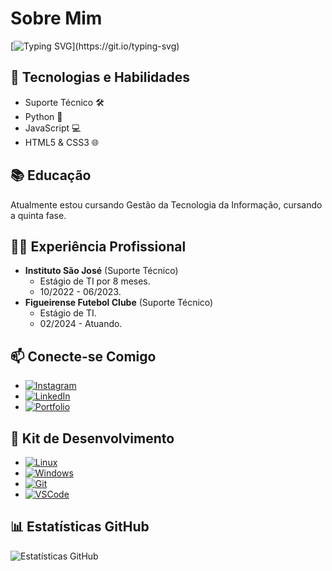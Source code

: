 # Sobre Mim
[![Typing SVG](https://readme-typing-svg.demolab.com?font=Fira+Code&duration=2800&pause=300&color=0&background=FFFFFF00&random=false&width=600&height=65&lines=Ol%C3%A1!+%F0%9F%91%8B+Eu+sou+Jo%C3%A3o+Victor+Faraco!;Fa%C3%A7o+o+curso+Gest%C3%A3o+da+Tecnologia+da+Informa%C3%A7%C3%A3o;Tenho+19+anos+e+moro+em+S%C3%A3o+Jos%C3%A9%2C+SC.)](https://git.io/typing-svg)

## 🚀 Tecnologias e Habilidades
- Suporte Técnico 🛠️
- Python 🐍
- JavaScript 💻
- HTML5 & CSS3 🌐

## 📚 Educação
Atualmente estou cursando Gestão da Tecnologia da Informação, cursando a quinta fase.

## 👨‍💼 Experiência Profissional
- **Instituto São José** (Suporte Técnico)
  - Estágio de TI por 8 meses.
  - 10/2022 - 06/2023.
- **Figueirense Futebol Clube** (Suporte Técnico)
  - Estágio de TI.
  - 02/2024 - Atuando.

## 📫 Conecte-se Comigo
- [![Instagram](https://img.shields.io/badge/Instagram-%23E4405F.svg?&style=for-the-badge&logo=instagram&logoColor=white)](https://www.instagram.com/jvfaraco/)
- [![LinkedIn](https://img.shields.io/badge/LinkedIn-%230077B5.svg?&style=for-the-badge&logo=linkedin&logoColor=white)](https://www.linkedin.com/in/joão-victor-faraco-01066423a)
- [![Portfolio](https://img.shields.io/badge/Portfolio-%2312100E.svg?&style=for-the-badge)](https://jvfaraco.github.io/jvfaraco-portifolio/)

## 🚀 Kit de Desenvolvimento
- [![Linux](https://img.shields.io/badge/Linux-%23FCC624.svg?&style=for-the-badge&logo=linux&logoColor=black)](#)
- [![Windows](https://img.shields.io/badge/Windows-%230078D6.svg?&style=for-the-badge&logo=windows&logoColor=white)](#) 
- [![Git](https://img.shields.io/badge/Git-%23F05032.svg?&style=for-the-badge&logo=git&logoColor=white)](#)
- [![VSCode](https://img.shields.io/badge/VSCode-%23007ACC.svg?&style=for-the-badge&logo=visualstudiocode&logoColor=white)](#)
## 📊 Estatísticas GitHub
![Estatísticas GitHub](https://github-readme-stats.vercel.app/api?username=JvFaraco&show_icons=true&count_private=true&theme=dark)
